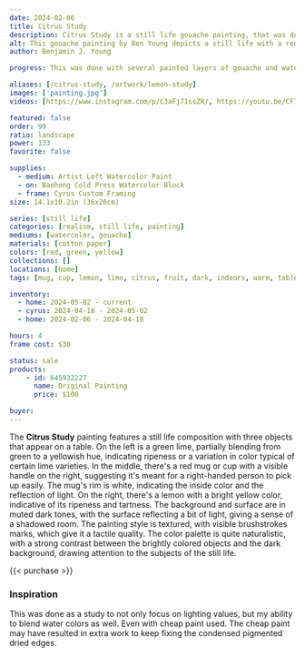 ```yaml
---
date: 2024-02-06
title: Citrus Study
description: Citrus Study is a still life gouache painting, that was done as a study to practice both blending and lighting values. Featuring citrus fruit and a red mug.
alt: This gouache painting by Ben Young depicts a still life with a red mug in the center, a green lime on the left, and a bright yellow lemon on the right, all set against a dark, textured background.
author: Benjamin J. Young

progress: This was done with several painted layers of gouache and watercolor paint in certain areas as a glaze. Painted on cold press cotton watercolor block paper. The study took honestly a few weeks. It was a lot of applying one layer or blending, waiting for the painting to dry, and then continuing on with the next layer or step. This would have been honestly much easier using oil paint, but I did not have the supplies on hand at the time and took it as a challenge to do the blending in watercolor.

aliases: [/citrus-study, /artwork/lemon-study]
images: ['painting.jpg']
videos: [https://www.instagram.com/p/C3aFj71ssZR/, https://youtu.be/CF7wcElqy8Y]

featured: false
order: 99
ratio: landscape
power: 133
favorite: false

supplies:
  - medium: Artist Loft Watercolor Paint
  - on: Baohong Cold Press Watercolor Block
  - frame: Cyrus Custom Framing
size: 14.1x10.2in (36x26cm)

series: [still life]
categories: [realism, still life, painting]
mediums: [watercolor, gouache]
materials: [cotton paper]
colors: [red, green, yellow]
collections: []
locations: [home]
tags: [mug, cup, lemon, lime, citrus, fruit, dark, indoors, warm, table]

inventory:
  - home: 2024-05-02 - current
  - cyrus: 2024-04-18 - 2024-05-02
  - home: 2024-02-06 - 2024-04-18

hours: 4
frame cost: $30

status: sale
products:
    - id: 645932227
      name: Original Painting
      price: $100

buyer: 
---
```


The **Citrus Study** painting features a still life composition with three objects that appear on a table. On the left is a green lime, partially blending from green to a yellowish hue, indicating ripeness or a variation in color typical of certain lime varieties. In the middle, there's a red mug or cup with a visible handle on the right, suggesting it's meant for a right-handed person to pick up easily. The mug's rim is white, indicating the inside color and the reflection of light. On the right, there's a lemon with a bright yellow color, indicative of its ripeness and tartness. The background and surface are in muted dark tones, with the surface reflecting a bit of light, giving a sense of a shadowed room. The painting style is textured, with visible brushstrokes marks, which give it a tactile quality. The color palette is quite naturalistic, with a strong contrast between the brightly colored objects and the dark background, drawing attention to the subjects of the still life.

<!--more-->

{{< purchase >}}

### Inspiration ###

This was done as a study to not only focus on lighting values, but my ability to blend water colors as well. Even with cheap paint used. The cheap paint may have resulted in extra work to keep fixing the condensed pigmented dried edges.